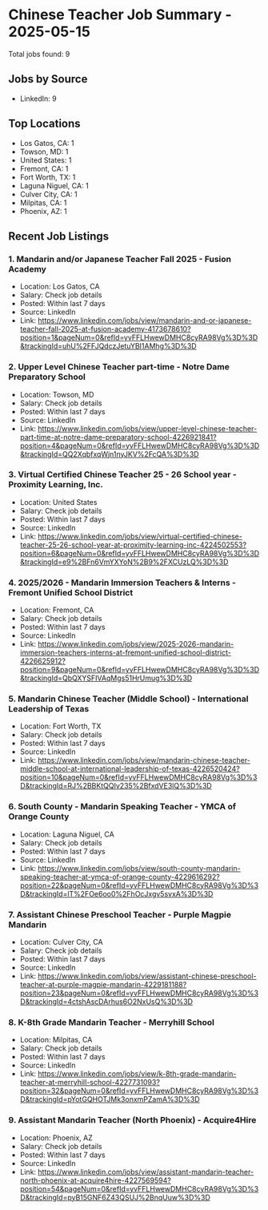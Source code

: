 # Chinese Teacher Job Summary - 2025-05-15

Total jobs found: 9

## Jobs by Source

- LinkedIn: 9

## Top Locations

- Los Gatos, CA: 1
- Towson, MD: 1
- United States: 1
- Fremont, CA: 1
- Fort Worth, TX: 1
- Laguna Niguel, CA: 1
- Culver City, CA: 1
- Milpitas, CA: 1
- Phoenix, AZ: 1

## Recent Job Listings

### 1. Mandarin and/or Japanese Teacher Fall 2025 - Fusion Academy
- Location: Los Gatos, CA
- Salary: Check job details
- Posted: Within last 7 days
- Source: LinkedIn
- Link: https://www.linkedin.com/jobs/view/mandarin-and-or-japanese-teacher-fall-2025-at-fusion-academy-4173678610?position=1&pageNum=0&refId=yvFFLHwewDMHC8cyRA98Vg%3D%3D&trackingId=uhU%2FFJQdczJetuYBI1AMhg%3D%3D

### 2. Upper Level Chinese Teacher part-time - Notre Dame Preparatory School
- Location: Towson, MD
- Salary: Check job details
- Posted: Within last 7 days
- Source: LinkedIn
- Link: https://www.linkedin.com/jobs/view/upper-level-chinese-teacher-part-time-at-notre-dame-preparatory-school-4226921841?position=4&pageNum=0&refId=yvFFLHwewDMHC8cyRA98Vg%3D%3D&trackingId=QQ2XqbfxqWjn1nyJKV%2FcQA%3D%3D

### 3. Virtual Certified Chinese Teacher 25 - 26 School year - Proximity Learning, Inc.
- Location: United States
- Salary: Check job details
- Posted: Within last 7 days
- Source: LinkedIn
- Link: https://www.linkedin.com/jobs/view/virtual-certified-chinese-teacher-25-26-school-year-at-proximity-learning-inc-4224502553?position=6&pageNum=0&refId=yvFFLHwewDMHC8cyRA98Vg%3D%3D&trackingId=e9%2BFn6VmYXYoN%2B9%2FXCUzLQ%3D%3D

### 4. 2025/2026 - Mandarin Immersion Teachers & Interns - Fremont Unified School District
- Location: Fremont, CA
- Salary: Check job details
- Posted: Within last 7 days
- Source: LinkedIn
- Link: https://www.linkedin.com/jobs/view/2025-2026-mandarin-immersion-teachers-interns-at-fremont-unified-school-district-4226625912?position=9&pageNum=0&refId=yvFFLHwewDMHC8cyRA98Vg%3D%3D&trackingId=QbQXYSFIVAqMgs51HrUmug%3D%3D

### 5. Mandarin Chinese Teacher (Middle School) - International Leadership of Texas
- Location: Fort Worth, TX
- Salary: Check job details
- Posted: Within last 7 days
- Source: LinkedIn
- Link: https://www.linkedin.com/jobs/view/mandarin-chinese-teacher-middle-school-at-international-leadership-of-texas-4226520424?position=10&pageNum=0&refId=yvFFLHwewDMHC8cyRA98Vg%3D%3D&trackingId=RJ%2BBKtQQIv235%2BfxdVE3lQ%3D%3D

### 6. South County - Mandarin Speaking Teacher - YMCA of Orange County
- Location: Laguna Niguel, CA
- Salary: Check job details
- Posted: Within last 7 days
- Source: LinkedIn
- Link: https://www.linkedin.com/jobs/view/south-county-mandarin-speaking-teacher-at-ymca-of-orange-county-4229616292?position=22&pageNum=0&refId=yvFFLHwewDMHC8cyRA98Vg%3D%3D&trackingId=lT%2FOe6oo0%2FhOcJxgv5svxA%3D%3D

### 7. Assistant Chinese Preschool Teacher - Purple Magpie Mandarin
- Location: Culver City, CA
- Salary: Check job details
- Posted: Within last 7 days
- Source: LinkedIn
- Link: https://www.linkedin.com/jobs/view/assistant-chinese-preschool-teacher-at-purple-magpie-mandarin-4229181188?position=23&pageNum=0&refId=yvFFLHwewDMHC8cyRA98Vg%3D%3D&trackingId=4ctshAscDArhus6O2NxUsQ%3D%3D

### 8. K-8th Grade Mandarin Teacher - Merryhill School
- Location: Milpitas, CA
- Salary: Check job details
- Posted: Within last 7 days
- Source: LinkedIn
- Link: https://www.linkedin.com/jobs/view/k-8th-grade-mandarin-teacher-at-merryhill-school-4227731093?position=32&pageNum=0&refId=yvFFLHwewDMHC8cyRA98Vg%3D%3D&trackingId=pYotGQHOTJMk3onxmPZamA%3D%3D

### 9. Assistant Mandarin Teacher (North Phoenix) - Acquire4Hire
- Location: Phoenix, AZ
- Salary: Check job details
- Posted: Within last 7 days
- Source: LinkedIn
- Link: https://www.linkedin.com/jobs/view/assistant-mandarin-teacher-north-phoenix-at-acquire4hire-4227569594?position=54&pageNum=0&refId=yvFFLHwewDMHC8cyRA98Vg%3D%3D&trackingId=pyB15GNF6Z43QSUJ%2BnqUuw%3D%3D

